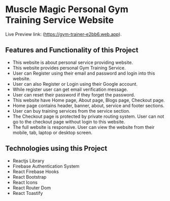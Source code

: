 # Muscle Magic Personal Gym Training Service Website

Live Preview link: (https://gym-trainer-e2bb6.web.app).

## Features and Functionality of this Project
 - This website is about personal service providing website.
 - This website provides personal Gym Training Service.
 - User can Register using their email and password and login into this website.
 - User can also Register or Login using their Google account.
 - While register user can get email verification message.
 - User can reset their password if they forget the password.
 - This website have Home page, About page, Blogs page, Checkout page.
 - Home page contains header, banner, about, service and footer sections.
 - User can buy training services from the service section.
 - The Checkout page is protected by private routing system. User can not go to the checkout page without login to this website.
 - The full website is responsive. User can view the website from their mobile, tab, laptop or desktop screen. 

## Technologies using this Project
 - Reactjs Library
 - Firebase Authentication System
 - React Firebase Hooks
 - React Bootstrap
 - React Icons
 - React Router Dom
 - React Toastify